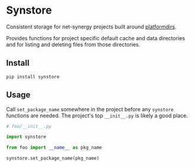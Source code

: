 # Synstore

Consistent storage for net-synergy projects built around [platformdirs](https://pypi.org/project/platformdirs/).

Provides functions for project specific default cache and data directories and for listing and deleting files from those directories.

## Install

``` shell
pip install synstore
```

## Usage

Call `set_package_name` somewhere in the project before any `synstore` functions are needed.
The project's top `__init__.py` is likely a good place.

``` python
# foo/__init__.py

import synstore

from foo import __name__ as pkg_name

synstore.set_package_name(pkg_name)
```
